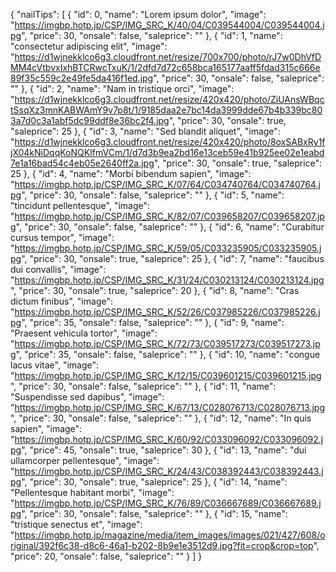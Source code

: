 {
  "nailTips": [
    {
      "id": 0,
      "name": "Lorem ipsum dolor",
      "image": "https://imgbp.hotp.jp/CSP/IMG_SRC_K/40/04/C039544004/C039544004.jpg",
      "price": 30,
      "onsale": false,
      "saleprice": ""
    },
    {
      "id": 1,
      "name": "consectetur adipiscing elit",
      "image": "https://d1wjnekklco6g3.cloudfront.net/resize/700x700/photo/rJ7w0DhVfDMM4cVtbvxIxhBTCRwcTxuK/1/2dfd7d72c658bca165177aaff5fdad315c666e89f35c559c2e49fe5da416f1ed.jpg",
      "price": 30,
      "onsale": false,
      "saleprice": ""
    },
    {
      "id": 2,
      "name": "Nam in tristique orci",
      "image": "https://d1wjnekklco6g3.cloudfront.net/resize/420x420/photo/ZiUAnsWBqctSsqXz3mnKABWAmY9v7p8t/1/9185daa2e7bc14da3999dde67b4b339bc803a7d0c3a1abf5dc99ddf8e36bc2f4.jpg",
      "price": 30,
      "onsale": true,
      "saleprice": 25
    },
    {
      "id": 3,
      "name": "Sed blandit aliquet",
      "image": "https://d1wjnekklco6g3.cloudfront.net/resize/420x420/photo/8oxSABxRy1fjX04kNiDqqKoNQKIfmVCm/1/d7d3b9ea2bd16e13ceb59e41b925ee02e1eabd7e1a16bad54c4eb05e2640ff2a.jpg",
      "price": 30,
      "onsale": true,
      "saleprice": 25
    },
    {
      "id": 4,
      "name": "Morbi bibendum sapien",
      "image": "https://imgbp.hotp.jp/CSP/IMG_SRC_K/07/64/C034740764/C034740764.jpg",
      "price": 30,
      "onsale": false,
      "saleprice": ""
    },
    {
      "id": 5,
      "name": "tincidunt pellentesque",
      "image": "https://imgbp.hotp.jp/CSP/IMG_SRC_K/82/07/C039658207/C039658207.jpg",
      "price": 30,
      "onsale": false,
      "saleprice": ""
    },
    {
      "id": 6,
      "name": "Curabitur cursus tempor",
      "image": "https://imgbp.hotp.jp/CSP/IMG_SRC_K/59/05/C033235905/C033235905.jpg",
      "price": 30,
      "onsale": true,
      "saleprice": 25
    },
    {
      "id": 7,
      "name": "faucibus dui convallis",
      "image": "https://imgbp.hotp.jp/CSP/IMG_SRC_K/31/24/C030213124/C030213124.jpg",
      "price": 30,
      "onsale": true,
      "saleprice": 20
    },
    {
      "id": 8,
      "name": "Cras dictum finibus",
      "image": "https://imgbp.hotp.jp/CSP/IMG_SRC_K/52/26/C037985226/C037985226.jpg",
      "price": 35,
      "onsale": false,
      "saleprice": ""
    },
    {
      "id": 9,
      "name": "Praesent vehicula tortor",
      "image": "https://imgbp.hotp.jp/CSP/IMG_SRC_K/72/73/C039517273/C039517273.jpg",
      "price": 35,
      "onsale": false,
      "saleprice": ""
    },
    {
      "id": 10,
      "name": "congue lacus vitae",
      "image": "https://imgbp.hotp.jp/CSP/IMG_SRC_K/12/15/C039601215/C039601215.jpg",
      "price": 30,
      "onsale": false,
      "saleprice": ""
    },
    {
      "id": 11,
      "name": "Suspendisse sed dapibus",
      "image": "https://imgbp.hotp.jp/CSP/IMG_SRC_K/67/13/C028076713/C028076713.jpg",
      "price": 30,
      "onsale": false,
      "saleprice": ""
    },
    {
      "id": 12,
      "name": "In quis sapien",
      "image": "https://imgbp.hotp.jp/CSP/IMG_SRC_K/60/92/C033096092/C033096092.jpg",
      "price": 45,
      "onsale": true,
      "saleprice": 30
    },
    {
      "id": 13,
      "name": "dui ullamcorper pellentesque",
      "image": "https://imgbp.hotp.jp/CSP/IMG_SRC_K/24/43/C038392443/C038392443.jpg",
      "price": 30,
      "onsale": true,
      "saleprice": 25
    },
    {
      "id": 14,
      "name": "Pellentesque habitant morbi",
      "image": "https://imgbp.hotp.jp/CSP/IMG_SRC_K/76/89/C036667689/C036667689.jpg",
      "price": 30,
      "onsale": false,
      "saleprice": ""
    },
    {
      "id": 15,
      "name": "tristique senectus et",
      "image": "https://imgbp.hotp.jp/magazine/media/item_images/images/021/427/608/original/392f6c38-d8c6-46a1-b202-8b9e1e3512d9.jpg?fit=crop&crop=top",
      "price": 20,
      "onsale": false,
      "saleprice": ""
    }
  ]
}